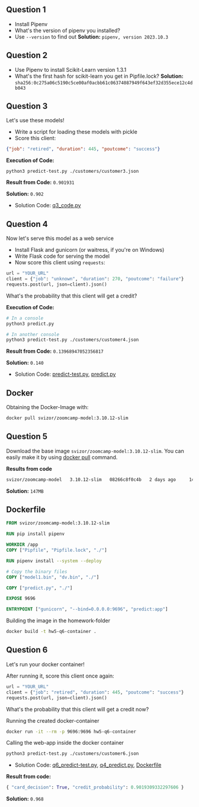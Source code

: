 ## Question 1

* Install Pipenv
* What's the version of pipenv you installed?
* Use `--version` to find out
**Solution:** `pipenv, version 2023.10.3`

## Question 2
- Use Pipenv to install Scikit-Learn version 1.3.1
- What's the first hash for scikit-learn you get in Pipfile.lock?
**Solution:** `sha256:0c275a06c5190c5ce00af0acbb61c06374087949f643ef32d355ece12c4db043`


## Question 3

Let's use these models!

* Write a script for loading these models with pickle
* Score this client:

```json
{"job": "retired", "duration": 445, "poutcome": "success"}
```

**Execution of Code:**
```
python3 predict-test.py ./customers/customer3.json
```

**Result from Code:** `0.901931`

**Solution:** `0.902`
- Solution Code: [q3_code.py](q3_code.py) 


## Question 4

Now let's serve this model as a web service

- Install Flask and gunicorn (or waitress, if you're on Windows)
- Write Flask code for serving the model
- Now score this client using `requests`:

```python
url = "YOUR_URL"
client = {"job": "unknown", "duration": 270, "poutcome": "failure"}
requests.post(url, json=client).json()
```

What's the probability that this client will get a credit?

**Execution of Code:**
```bash
# In a console
python3 predict.py

# In another console
python3 predict-test.py ./customers/customer4.json
```
**Result from Code:** `0.13968947052356817`

**Solution:**  `0.140`

- Solution Code: [predict-test.py](predict-test.py), [predict.py](predict.py) 

## Docker
Obtaining the Docker-Image with:
```bash
docker pull svizor/zoomcamp-model:3.10.12-slim
```

## Question 5

Download the base image `svizor/zoomcamp-model:3.10.12-slim`. You can easily make it by using [docker pull](https://docs.docker.com/engine/reference/commandline/pull/) command.

**Results from code**
```bash
svizor/zoomcamp-model   3.10.12-slim   08266c8f0c4b   2 days ago     147MB
```
**Solution:** `147MB`

## Dockerfile

```Dockerfile
FROM svizor/zoomcamp-model:3.10.12-slim

RUN pip install pipenv

WORKDIR /app
COPY ["Pipfile", "Pipfile.lock", "./"]

RUN pipenv install --system --deploy

# Copy the binary files
COPY ["model1.bin", "dv.bin", "./"]

COPY ["predict.py", "./"]

EXPOSE 9696

ENTRYPOINT ["gunicorn", "--bind=0.0.0.0:9696", "predict:app"]
```

Building the image in the homework-folder
```bash
docker build -t hw5-q6-container .
```

## Question 6

Let's run your docker container!

After running it, score this client once again:

```python
url = "YOUR_URL"
client = {"job": "retired", "duration": 445, "poutcome": "success"}
requests.post(url, json=client).json()
```

What's the probability that this client will get a credit now?

Running the created docker-container
```bash
docker run -it --rm -p 9696:9696 hw5-q6-container
```
Calling the web-app inside the docker container
```bash
python3 predict-test.py ./customers/customer6.json
```

- Solution Code: [q6_predict-test.py](predict-test.py), [q4_predict.py](q4_predict.py), [Dockerfile](Dockerfile)

**Result from code:**
```python
{ "card_decision": True, "credit_probability": 0.9019309332297606 }
```
**Solution:** `0.968`